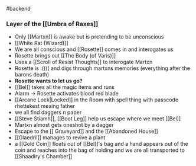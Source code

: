 #backend
### Layer of the [[Umbra of Raxes]]
- Only [[Martxn]] is awake but is pretending to be unconscious 
- [[White Rat (Wizard)]] 
- We are all conscious and [[Rosette]] comes in and interogates us
- Rosette brings out [[The Body (of Varis)]]
- Uses a [[Scroll of Resist Thoughts]] to interogate Martxn
- Rosette is :(((( and digs through martxns memories (everything after the barons death)
- **Rosette wants to let us go?**
- [[Bel]] takes all the magic items and runs
- Alarm -> Rosette activates blood red blade
- [[Arcane Lock|Locked]] in the Room with spell thing with passcode rhettekest meaing father
- we all find daggers n paper
- [[Steve Stiamh]], [[Boot Leg]] help us escape where we meet [[Bel]]
- Martxn almost gets oneshot by a dagger
- Escape to the [[ Graveyard]] and the [[Abandoned House]]
- [[Glaedril]] manages to revive a plant
-  a [[Gold Coin]] floats out of [[Bel]]'s bag and a hand appears out of the coin and reaches into the bag of holding and we are all transported to [[Shaadiry's Chamber]]